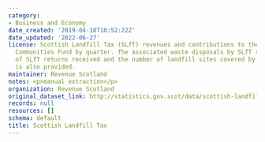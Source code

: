 ```yaml
---
category:
- Business and Economy
date_created: '2019-04-10T10:52:22Z'
date_updated: '2022-06-27'
license: Scottish Landfill Tax (SLfT) revenues and contributions to the Scottish Landfill
  Communities Fund by quarter. The associated waste disposals by SLfT rate, the number
  of SLfT returns received and the number of landfill sites covered by these returns
  is also provided.
maintainer: Revenue Scotland
notes: <p>manual extraction</p>
organization: Revenue Scotland
original_dataset_link: http://statistics.gov.scot/data/scottish-landfill-tax
records: null
resources: []
schema: default
title: Scottish Landfill Tax
---
```

